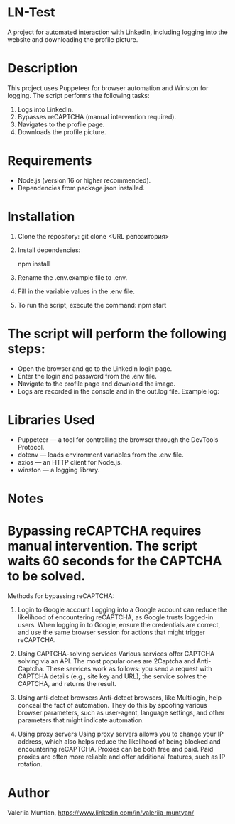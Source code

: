 # LN-Test

A project for automated interaction with LinkedIn, including logging into the website and downloading the profile picture.

# Description

This project uses Puppeteer for browser automation and Winston for logging. The script performs the following tasks:

1. Logs into LinkedIn.
2. Bypasses reCAPTCHA (manual intervention required).
3. Navigates to the profile page.
4. Downloads the profile picture.

# Requirements

- Node.js (version 16 or higher recommended).
- Dependencies from package.json installed.

# Installation

1. Clone the repository:
   git clone <URL репозитория>

2. Install dependencies:

   npm install

3. Rename the .env.example file to .env.

4. Fill in the variable values in the .env file.

5. To run the script, execute the command:
   npm start

# The script will perform the following steps:

- Open the browser and go to the LinkedIn login page.
- Enter the login and password from the .env file.
- Navigate to the profile page and download the image.
- Logs are recorded in the console and in the out.log file. Example log:

# Libraries Used

- Puppeteer — a tool for controlling the browser through the DevTools Protocol.
- dotenv — loads environment variables from the .env file.
- axios — an HTTP client for Node.js.
- winston — a logging library.

# Notes

# Bypassing reCAPTCHA requires manual intervention. The script waits 60 seconds for the CAPTCHA to be solved.

Methods for bypassing reCAPTCHA:

1.  Login to Google account
    Logging into a Google account can reduce the likelihood of encountering reCAPTCHA, as Google trusts logged-in users. When logging in to Google, ensure the credentials are correct, and use the same browser session for actions that might trigger reCAPTCHA.

2.  Using CAPTCHA-solving services
    Various services offer CAPTCHA solving via an API. The most popular ones are 2Captcha and Anti-Captcha. These services work as follows: you send a request with CAPTCHA details (e.g., site key and URL), the service solves the CAPTCHA, and returns the result.

3.  Using anti-detect browsers
    Anti-detect browsers, like Multilogin, help conceal the fact of automation. They do this by spoofing various browser parameters, such as user-agent, language settings, and other parameters that might indicate automation.

4.  Using proxy servers
    Using proxy servers allows you to change your IP address, which also helps reduce the likelihood of being blocked and encountering reCAPTCHA. Proxies can be both free and paid. Paid proxies are often more reliable and offer additional features, such as IP rotation.

# Author

Valeriia Muntian, https://www.linkedin.com/in/valeriia-muntyan/
